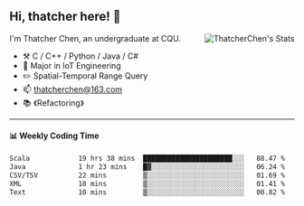 ## Hi, thatcher here! :wave:

<img align="right" src="https://github-readme-stats.vercel.app/api?username=thatcherchen&title_color=333&text_color=777" alt="ThatcherChen's Stats" >

I'm Thatcher Chen, an undergraduate at CQU.

- :hammer_and_pick:  C / C++ / Python / Java / C# 
- :seedling:  Major in IoT Engineering
- :pencil2:  Spatial-Temporal Range Query
- :mailbox: thatcherchen@163.com
- :books: 《Refactoring》

---

#### :bar_chart: Weekly Coding Time

<!--START_SECTION:waka-->

```txt
Scala            19 hrs 38 mins  ██████████████████████░░░   88.47 %
Java             1 hr 23 mins    █▓░░░░░░░░░░░░░░░░░░░░░░░   06.24 %
CSV/TSV          22 mins         ▒░░░░░░░░░░░░░░░░░░░░░░░░   01.69 %
XML              18 mins         ▒░░░░░░░░░░░░░░░░░░░░░░░░   01.41 %
Text             10 mins         ▒░░░░░░░░░░░░░░░░░░░░░░░░   00.82 %
```

<!--END_SECTION:waka-->
